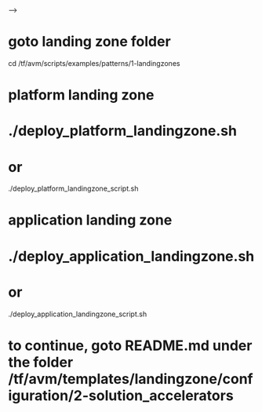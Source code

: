<!-- # goto nsg configuration folder
cd /tf/avm/templates/landingzone/configuration/1-landingzones/scripts
<!-- 
sudo chmod -R -f 777 /tf/avm/templates/landingzone/configuration/1-landingzones/scripts

# create nsg yaml file from nsg csv files
python3 csv_to_yaml.py 

# replace subnet cidr range from config.yaml file in launchpad
./replace.sh --> -->

# goto landing zone folder
cd /tf/avm/scripts/examples/patterns/1-landingzones

# platform landing zone
# ./deploy_platform_landingzone.sh
# or
./deploy_platform_landingzone_script.sh

# application landing zone
# ./deploy_application_landingzone.sh
# or
./deploy_application_landingzone_script.sh


# to continue, goto README.md under the folder /tf/avm/templates/landingzone/configuration/2-solution_accelerators
